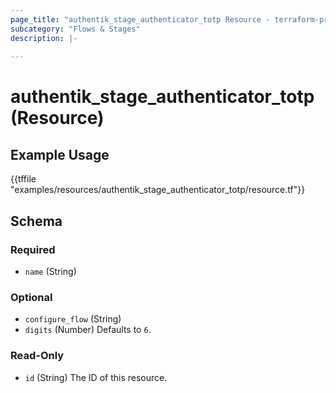 ```yaml
---
page_title: "authentik_stage_authenticator_totp Resource - terraform-provider-authentik"
subcategory: "Flows & Stages"
description: |-
  
---
```


# authentik_stage_authenticator_totp (Resource)



## Example Usage

{{tffile "examples/resources/authentik_stage_authenticator_totp/resource.tf"}}

<!-- schema generated by tfplugindocs -->
## Schema

### Required

- `name` (String)

### Optional

- `configure_flow` (String)
- `digits` (Number) Defaults to `6`.

### Read-Only

- `id` (String) The ID of this resource.



